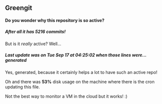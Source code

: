 ## Greengit

#### Do you wonder why this repository is so active?

##### After all it has 5216 commits!

But is it *really* active? Well...

##### Last update was on Tue Sep 17 at 04:25:02 when those lines were... generated

Yes, generated, because it certainly helps a lot to have such an active repo!

Oh and there was **53%** disk usage on the machine
where there is the cron updating this file.

Not the best way to monitor a VM in the cloud but it works! :)
